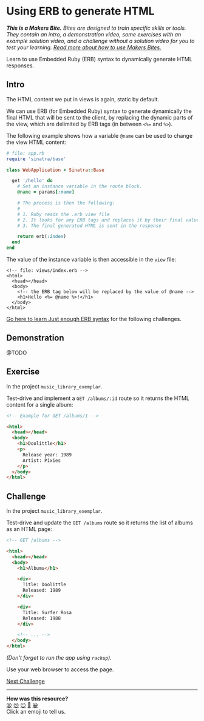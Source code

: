 # Using ERB to generate HTML

_**This is a Makers Bite.** Bites are designed to train specific skills or
tools. They contain an intro, a demonstration video, some exercises with an
example solution video, and a challenge without a solution video for you to test
your learning. [Read more about how to use Makers
Bites.](https://github.com/makersacademy/course/blob/main/labels/bites.md)_

Learn to use Embedded Ruby (ERB) syntax to dynamically generate HTML responses. 

## Intro

The HTML content we put in views is again, static by default.

We can use ERB (for Embedded Ruby) syntax to generate dynamically the final HTML that will be sent to the client, by replacing the dynamic parts of the view, which are delimited by ERB tags (in between `<%=` and `%>`).

The following example shows how a variable `@name` can be used to change the view HTML content:

```ruby
# file: app.rb
require 'sinatra/base'

class WebApplication < Sinatra::Base 

  get '/hello' do
    # Set an instance variable in the route block.
    @name = params[:name]

    # The process is then the following:
    #
    # 1. Ruby reads the .erb view file
    # 2. It looks for any ERB tags and replaces it by their final value
    # 3. The final generated HTML is sent in the response

    return erb(:index)
  end
end
```

The value of the instance variable is then accessible in the `view` file:

```erb
<!-- file: views/index.erb -->
<html>
  <head></head>
  <body>
    <!-- the ERB tag below will be replaced by the value of @name -->
    <h1>Hello <%= @name %>!</h1>
  </body>
</html>
```

[Go here to learn Just enough ERB syntax](../pills/just_enough_erb.md) for the following challenges.

## Demonstration

@TODO

## Exercise

In the project `music_library_exemplar`.

Test-drive and implement a `GET /albums/:id` route so it returns the HTML content for a single album:

```html
<!-- Example for GET /albums/1 -->

<html>
  <head></head>
  <body>
    <h1>Doolittle</h1>
    <p>
      Release year: 1989
      Artist: Pixies
    </p>
  </body>
</html>
```

## Challenge

In the project `music_library_exemplar`.

Test-drive and update the `GET /albums` route so it returns the list of albums as an HTML page:

```html
<!-- GET /albums -->

<html>
  <head></head>
  <body>
    <h1>Albums</h1>

    <div>
      Title: Doolittle
      Released: 1989
    </div>

    <div>
      Title: Surfer Rosa
      Released: 1988
    </div>

    <!-- ... -->
  </body>
</html>
```

_(Don't forget to run the app using `rackup`)._

Use your web browser to access the page.

[Next Challenge](03_using_links.md)

<!-- BEGIN GENERATED SECTION DO NOT EDIT -->

---

**How was this resource?**  
[😫](https://airtable.com/shrUJ3t7KLMqVRFKR?prefill_Repository=makersacademy/web-applications&prefill_File=html_bites/02_using_erb_dynamic_page.md&prefill_Sentiment=😫) [😕](https://airtable.com/shrUJ3t7KLMqVRFKR?prefill_Repository=makersacademy/web-applications&prefill_File=html_bites/02_using_erb_dynamic_page.md&prefill_Sentiment=😕) [😐](https://airtable.com/shrUJ3t7KLMqVRFKR?prefill_Repository=makersacademy/web-applications&prefill_File=html_bites/02_using_erb_dynamic_page.md&prefill_Sentiment=😐) [🙂](https://airtable.com/shrUJ3t7KLMqVRFKR?prefill_Repository=makersacademy/web-applications&prefill_File=html_bites/02_using_erb_dynamic_page.md&prefill_Sentiment=🙂) [😀](https://airtable.com/shrUJ3t7KLMqVRFKR?prefill_Repository=makersacademy/web-applications&prefill_File=html_bites/02_using_erb_dynamic_page.md&prefill_Sentiment=😀)  
Click an emoji to tell us.

<!-- END GENERATED SECTION DO NOT EDIT -->
